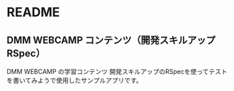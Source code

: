 # README

## DMM WEBCAMP コンテンツ（開発スキルアップ RSpec）
DMM WEBCAMP の学習コンテンツ 開発スキルアップのRSpecを使ってテストを書いてみようで使用したサンプルアプリです。

